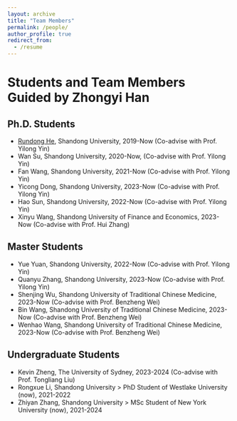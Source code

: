 ```yaml
---
layout: archive
title: "Team Members"
permalink: /people/
author_profile: true
redirect_from:
  - /resume
---
```


# Students and Team Members Guided by Zhongyi Han

## Ph.D. Students
- [Rundong He](https://rundonghe.github.io/), Shandong University, 2019-Now (Co-advise with Prof. Yilong Yin)
- Wan Su, Shandong University, 2020-Now, (Co-advise with Prof. Yilong Yin)
- Fan Wang, Shandong University, 2021-Now (Co-advise with Prof. Yilong Yin)
- Yicong Dong, Shandong University, 2023-Now (Co-advise with Prof. Yilong Yin)
- Hao Sun, Shandong University, 2022-Now (Co-advise with Prof. Yilong Yin)
- Xinyu Wang, Shandong University of Finance and Economics, 2023-Now (Co-advise with Prof. Hui Zhang)

## Master Students
- Yue Yuan, Shandong University, 2022-Now (Co-advise with Prof. Yilong Yin)
- Quanyu Zhang, Shandong University, 2023-Now (Co-advise with Prof. Yilong Yin)
- Shenjing Wu, Shandong University of Traditional Chinese Medicine, 2023-Now (Co-advise with Prof. Benzheng Wei)
- Bin Wang, Shandong University of Traditional Chinese Medicine, 2023-Now (Co-advise with Prof. Benzheng Wei)
- Wenhao Wang, Shandong University of Traditional Chinese Medicine, 2023-Now (Co-advise with Prof. Benzheng Wei)

## Undergraduate Students
- Kevin Zheng, The University of Sydney, 2023-2024 (Co-advise with Prof. Tongliang Liu)
- Rongxue Li, Shandong University > PhD Student of Westlake University (now), 2021-2022
- Zhiyan Zhang, Shandong University > MSc Student of New York University (now), 2021-2024
